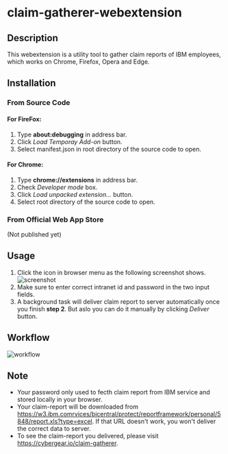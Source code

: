 # claim-gatherer-webextension
## Description
This webextension is a utility tool to gather claim reports of IBM employees, which works on Chrome, Firefox, Opera and Edge.

## Installation
### From Source Code
#### For FireFox:
  1. Type **about:debugging** in address bar.
  2. Click *Load Temporay Add-on* button.
  3. Select manifest.json in root directory of the source code to open.

#### For Chrome:
  1. Type **chrome://extensions** in address bar.
  2. Check *Developer mode* box.
  3. Click *Load unpacked extension...* button.
  4. Select root directory of the source code to open.

### From Official Web App Store
(Not published yet)

## Usage
  1. Click the icon in browser menu as the following screenshot shows.
  ![screenshot](https://github.com/binartist/claim-gatherer-webextension/blob/master/screenshot.png)
  2. Make sure to enter correct intranet id and password in the two input fields. 
  3. A background task will deliver claim report to server automatically once you finish **step 2**. But aslo you can do it manually by clicking *Deliver* button. 

## Workflow
![workflow](https://raw.githubusercontent.com/binartist/claim-gatherer-webextension/master/workflow.png)

## Note 
* Your password only used to fecth claim report from IBM service and stored locally in your browser.
* Your claim-report will be downloaded from https://w3.ibm.comrvices/bicentral/protect/reportframework/personal/5848/report.xls?type=excel. If that URL doesn't work, you won't deliver the correct data to server.
* To see the claim-report you delivered, please visit https://cybergear.io/claim-gatherer.
